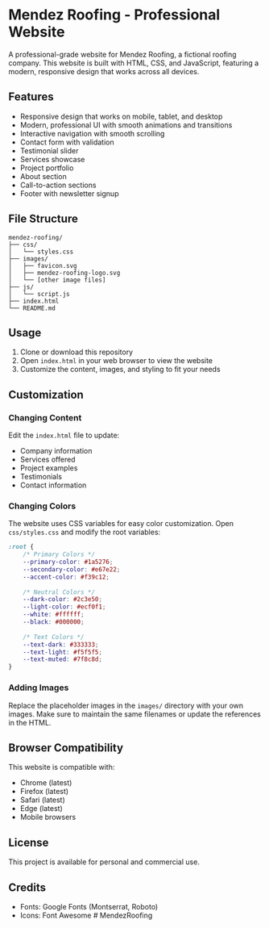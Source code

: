 # Mendez Roofing - Professional Website

A professional-grade website for Mendez Roofing, a fictional roofing company. This website is built with HTML, CSS, and JavaScript, featuring a modern, responsive design that works across all devices.

## Features

- Responsive design that works on mobile, tablet, and desktop
- Modern, professional UI with smooth animations and transitions
- Interactive navigation with smooth scrolling
- Contact form with validation
- Testimonial slider
- Services showcase
- Project portfolio
- About section
- Call-to-action sections
- Footer with newsletter signup

## File Structure

```
mendez-roofing/
├── css/
│   └── styles.css
├── images/
│   ├── favicon.svg
│   ├── mendez-roofing-logo.svg
│   └── [other image files]
├── js/
│   └── script.js
├── index.html
└── README.md
```

## Usage

1. Clone or download this repository
2. Open `index.html` in your web browser to view the website
3. Customize the content, images, and styling to fit your needs

## Customization

### Changing Content

Edit the `index.html` file to update:
- Company information
- Services offered
- Project examples
- Testimonials
- Contact information

### Changing Colors

The website uses CSS variables for easy color customization. Open `css/styles.css` and modify the root variables:

```css
:root {
    /* Primary Colors */
    --primary-color: #1a5276;
    --secondary-color: #e67e22;
    --accent-color: #f39c12;
    
    /* Neutral Colors */
    --dark-color: #2c3e50;
    --light-color: #ecf0f1;
    --white: #ffffff;
    --black: #000000;
    
    /* Text Colors */
    --text-dark: #333333;
    --text-light: #f5f5f5;
    --text-muted: #7f8c8d;
}
```

### Adding Images

Replace the placeholder images in the `images/` directory with your own images. Make sure to maintain the same filenames or update the references in the HTML.

## Browser Compatibility

This website is compatible with:
- Chrome (latest)
- Firefox (latest)
- Safari (latest)
- Edge (latest)
- Mobile browsers

## License

This project is available for personal and commercial use.

## Credits

- Fonts: Google Fonts (Montserrat, Roboto)
- Icons: Font Awesome
#   M e n d e z R o o f i n g  
 